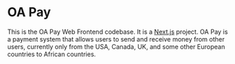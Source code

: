 # OA Pay

This is the OA Pay Web Frontend codebase. It is a [Next.js](https://nextjs.org/) project.
OA Pay is a payment system that allows users to send and receive money from other users, currently only from the USA,
Canada, UK, and some other European countries to African countries.

